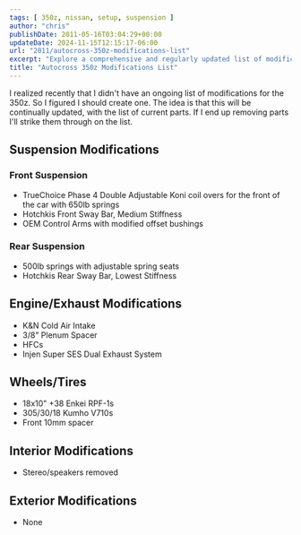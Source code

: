```yaml
---
tags: [ 350z, nissan, setup, suspension ]
author: "chris"
publishDate: 2011-05-16T03:04:29+00:00
updateDate: 2024-11-15T12:15:17-06:00
url: "2011/autocross-350z-modifications-list"
excerpt: "Explore a comprehensive and regularly updated list of modifications for the 350z, including its suspension, engine, wheels, and interior."
title: "Autocross 350z Modifications List"
---
```


I realized recently that I didn't have an ongoing list of modifications for the 350z. So I figured I should create one. The idea is that this will be continually updated, with the list of current parts. If I end up removing parts I'll strike them through on the list.

## Suspension Modifications

### Front Suspension

- TrueChoice Phase 4 Double Adjustable Koni coil overs for the front of the car with 650lb springs
- Hotchkis Front Sway Bar, Medium Stiffness
- OEM Control Arms with modified offset bushings

### Rear Suspension

- 500lb springs with adjustable spring seats
- Hotchkis Rear Sway Bar, Lowest Stiffness

## Engine/Exhaust Modifications

- K&N Cold Air Intake
- 3/8" Plenum Spacer
- HFCs
- Injen Super SES Dual Exhaust System

## Wheels/Tires

- 18x10" +38 Enkei RPF-1s
- 305/30/18 Kumho V710s
- Front 10mm spacer

## Interior Modifications

- Stereo/speakers removed

## Exterior Modifications

- None
